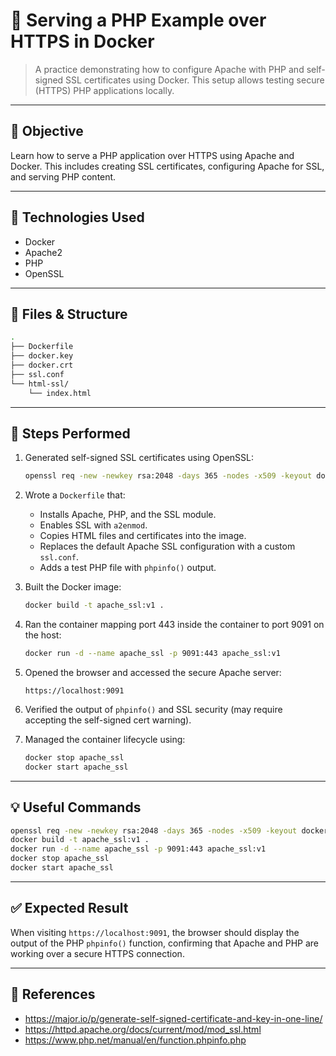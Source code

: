 # 🧪 Serving a PHP Example over HTTPS in Docker

> A practice demonstrating how to configure Apache with PHP and self-signed SSL certificates using Docker. This setup allows testing secure (HTTPS) PHP applications locally.

---

## 🎯 Objective

Learn how to serve a PHP application over HTTPS using Apache and Docker. This includes creating SSL certificates, configuring Apache for SSL, and serving PHP content.

---

## 🧰 Technologies Used

- Docker
- Apache2
- PHP
- OpenSSL

---

## 📂 Files & Structure

```bash
.
├── Dockerfile
├── docker.key
├── docker.crt
├── ssl.conf
└── html-ssl/
    └── index.html
```

---

## 📝 Steps Performed

1. Generated self-signed SSL certificates using OpenSSL:
   ```bash
   openssl req -new -newkey rsa:2048 -days 365 -nodes -x509 -keyout docker.key -out docker.crt
   ```

2. Wrote a `Dockerfile` that:
   - Installs Apache, PHP, and the SSL module.
   - Enables SSL with `a2enmod`.
   - Copies HTML files and certificates into the image.
   - Replaces the default Apache SSL configuration with a custom `ssl.conf`.
   - Adds a test PHP file with `phpinfo()` output.

3. Built the Docker image:
   ```bash
   docker build -t apache_ssl:v1 .
   ```

4. Ran the container mapping port 443 inside the container to port 9091 on the host:
   ```bash
   docker run -d --name apache_ssl -p 9091:443 apache_ssl:v1
   ```

5. Opened the browser and accessed the secure Apache server:
   ```
   https://localhost:9091
   ```

6. Verified the output of `phpinfo()` and SSL security (may require accepting the self-signed cert warning).

7. Managed the container lifecycle using:
   ```bash
   docker stop apache_ssl
   docker start apache_ssl
   ```

---

## 💡 Useful Commands

```bash
openssl req -new -newkey rsa:2048 -days 365 -nodes -x509 -keyout docker.key -out docker.crt
docker build -t apache_ssl:v1 .
docker run -d --name apache_ssl -p 9091:443 apache_ssl:v1
docker stop apache_ssl
docker start apache_ssl
```

---

## ✅ Expected Result

When visiting `https://localhost:9091`, the browser should display the output of the PHP `phpinfo()` function, confirming that Apache and PHP are working over a secure HTTPS connection.

---

## 🔗 References

- https://major.io/p/generate-self-signed-certificate-and-key-in-one-line/
- https://httpd.apache.org/docs/current/mod/mod_ssl.html
- https://www.php.net/manual/en/function.phpinfo.php
